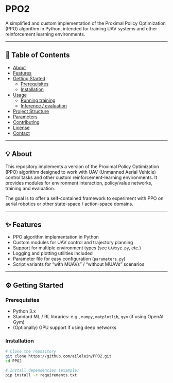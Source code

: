 # PPO2

A simplified and custom implementation of the Proximal Policy Optimization (PPO) algorithm in Python, intended for training UAV systems and other reinforcement learning environments.

---

## 📖 Table of Contents

- [About](#about)  
- [Features](#features)  
- [Getting Started](#getting-started)  
  - [Prerequisites](#prerequisites)  
  - [Installation](#installation)  
- [Usage](#usage)  
  - [Running training](#running-training)  
  - [Inference / evaluation](#inference-evaluation)  
- [Project Structure](#project-structure)  
- [Parameters](#parameters)  
- [Contributing](#contributing)  
- [License](#license)  
- [Contact](#contact)  

---

## 💡 About

This repository implements a version of the Proximal Policy Optimization (PPO) algorithm designed to work with UAV (Unmanned Aerial Vehicle) control tasks and other custom reinforcement-learning environments. It provides modules for environment interaction, policy/value networks, training and evaluation.  

The goal is to offer a self-contained framework to experiment with PPO on aerial robotics or other state-space / action-space domains.

---

## ✨ Features

- PPO algorithm implementation in Python  
- Custom modules for UAV control and trajectory planning  
- Support for multiple environment types (see `UAVxyz.py`, etc.)  
- Logging and plotting utilities included  
- Parameter file for easy configuration (`parameters.py`)  
- Script variants for “with MUAVs” / “without MUAVs” scenarios  

---

## ⚙️ Getting Started

### Prerequisites

- Python 3.x  
- Standard ML / RL libraries: e.g., `numpy`, `matplotlib`, `gym` (if using OpenAI Gym)  
- (Optionally) GPU support if using deep networks  

### Installation

```bash
# Clone the repository
git clone https://github.com/ailelein/PPO2.git
cd PPO2

# Install dependencies (example)
pip install -r requirements.txt

